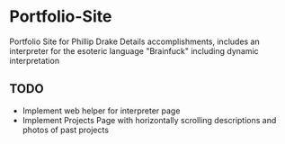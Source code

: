 # Portfolio-Site
Portfolio Site for Phillip Drake
Details accomplishments, includes an interpreter for the esoteric language "Brainfuck" including dynamic interpretation
## TODO 
- Implement web helper for interpreter page
- Implement Projects Page with horizontally scrolling descriptions and photos of past projects
